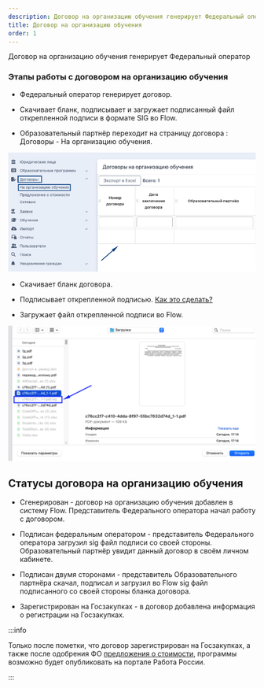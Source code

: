 ```yaml
---
description: Договор на организацию обучения генерирует Федеральный оператор
title: Договор на организацию обучения
order: 1
---
```


Договор на организацию обучения генерирует Федеральный оператор

### Этапы работы с договором на организацию обучения

-  Федеральный оператор генерирует договор.

-  Cкачивает бланк, подписывает и загружает подписанный файл открепленной подписи в формате SIG во Flow.

-  Образовательный партнёр переходит на страницу договора : Договоры - На организацию обучения.

![](<./image (5).png>)

-  Скачивает бланк договора.

-  Подписывает открепленной подписью. [Как это сделать?](./../../scenarii/README/_index)

-  Загружает файл открепленной подписи во Flow.

![](<./image (139).png>)

## Статусы договора на организацию обучения

-  Сгенерирован - договор на организацию обучения добавлен в систему Flow. Представитель Федерального оператора начал работу с договором.

-  Подписан федеральным оператором - представитель Федерального оператора загрузил sig файл подписи со своей стороны. Образовательный партнёр увидит данный договор в своём личном кабинете.

-  Подписан двумя сторонами - представитель Образовательного партнёра скачал, подписал и загрузил во Flow sig файл подписанного со своей стороны бланка договора.

-  Зарегистрирован на Госзакупках -  в договор добавлена информация о регистрации на Госзакупках.

:::info 

Только после пометки, что договор зарегистрирован на Госзакупках, а также после одобрения ФО [предложения о стоимости](./../predlozhenie-o-stoimosti-dlya-programmy), программы возможно будет опубликовать на портале Работа России.

:::